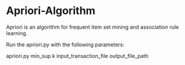 # Apriori-Algorithm
Apriori is an algorithm for frequent item set mining and association rule learning.

Run the apriori.py with the following parameters:

apriori.py min_sup k input_transaction_file output_file_path
